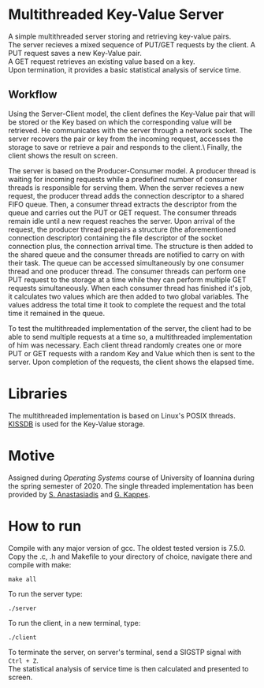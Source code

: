 # Multithreaded Key-Value Server
A simple multithreaded server storing and retrieving key-value pairs.\
The server recieves a mixed sequence of PUT/GET requests by the client. A PUT request saves a new Key-Value pair.\
A GET request retrieves an existing value based on a key.\
Upon termination, it provides a basic statistical analysis of service time.

## Workflow
<p>Using the Server-Client model, the client defines the Key-Value pair that will be stored or the Key based on which the corresponding value will be retrieved. He communicates with the server through a network socket. The server recovers the pair or key from the incoming request, accesses the storage to save or retrieve a pair and responds to the client.\
Finally, the client shows the result on screen.</p>

<p>The server is based on the Producer-Consumer model. A producer thread is waiting for incoming requests while a predefined number of consumer threads is responsible for serving them. When the server recieves a new request, the producer thread adds the connection descriptor to a shared FIFO queue. Then, a consumer thread extracts the descriptor from the queue and carries out the PUT or GET request.
The consumer threads remain idle until a new request reaches the server. Upon arrival of the request, the producer thread prepairs a structure (the aforementioned connection descriptor) containing the file descriptor of the socket connection plus, the connection arrival time. The structure is then added to the shared queue and the consumer threads are notified to carry on with their task.
The queue can be accessed simultaneously by one consumer thread and one producer thread. The consumer threads can perform one PUT request to the storage at a time while they can perform multiple GET requests simultaneously. When each consumer thread has finished it's job, it calculates two values which are then added to two global variables. The values address the total time it took to complete the request and the total time it remained in the queue.</p>

<p>To test the multithreaded implementation of the server, the client had to be able to send multiple requests at a time so, a multithreaded implementation of him was necessary. Each client thread randomly creates one or more PUT or GET requests with a random Key and Value which then is sent to the server. Upon completion of the requests, the client shows the elapsed time.</p>

# Libraries
The multithreaded implementation is based on Linux's POSIX threads.\
[KISSDB](https://github.com/adamierymenko/kissdb) is used for the Key-Value storage.

# Motive
Assigned during *Operating Systems* course of University of Ioannina during the spring semester of 2020.
The single threaded implementation has been provided by [S. Anastasiadis](http://www.cse.uoi.gr/~stergios/) and [G. Kappes](http://www.cs.uoi.gr/~gkappes/).

# How to run
Compile with any major version of gcc. The oldest tested version is 7.5.0.\
Copy the .c, .h and Makefile to your directory of choice, navigate there and compile with make:
```
make all
```
To run the server type:
```
./server
```
To run the client, in a new terminal, type:
```
./client
```
To terminate the server, on server's terminal, send a SIGSTP signal with `Ctrl + Z`.\
The statistical analysis of service time is then calculated and presented to screen.
